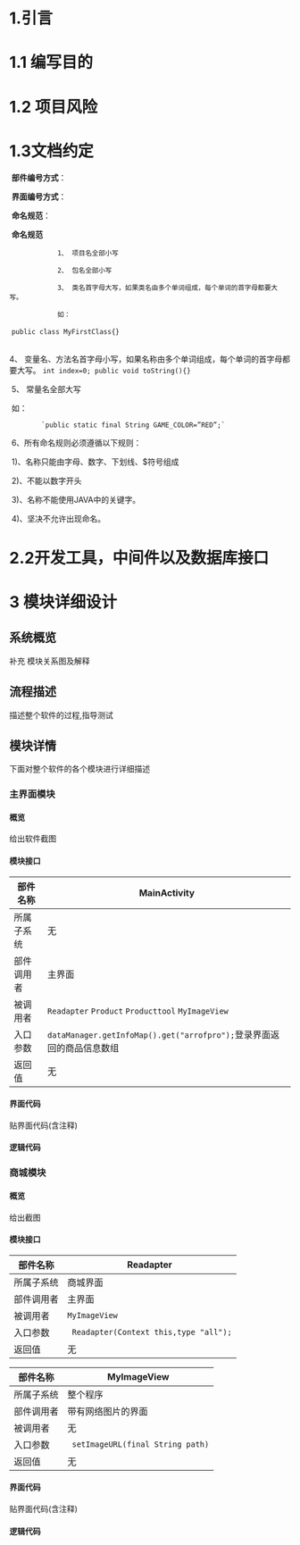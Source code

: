 # 1.引言

# 1.1 编写目的

# 1.2 项目风险

# 1.3文档约定

​		**部件编号方式**：

​		**界面编号方式**：

​		**命名规范**：

​		**命名规范**

				1、 项目名全部小写
	
				2、 包名全部小写
	
				3、 类名首字母大写，如果类名由多个单词组成，每个单词的首字母都要大写。
	
				如：
​                         `public class MyFirstClass{}`
				
​	
​			4、 变量名、方法名首字母小写，如果名称由多个单词组成，每个单词的首字母都要大写。
                  	  `int index=0;
			  public void toString(){}`


​			5、 常量名全部大写

​			如：

  			`public static final String GAME_COLOR=”RED”;`

​		6、所有命名规则必须遵循以下规则：

​			1)、名称只能由字母、数字、下划线、$符号组成

​			2)、不能以数字开头

​			3)、名称不能使用JAVA中的关键字。

​			4)、坚决不允许出现命名。

# 2.2开发工具，中间件以及数据库接口

# 3 模块详细设计

## 系统概览
补充 模块关系图及解释

## 流程描述

描述整个软件的过程,指导测试

## 模块详情
下面对整个软件的各个模块进行详细描述

### 主界面模块
#### 概览
给出软件截图
#### 模块接口
|  部件名称   | MainActivity |
|  ----  | ----  |
| 所属子系统  | 无 |
| 部件调用者| 主界面 |
|被调用者| `Readapter` `Product` `Producttool` `MyImageView` |
|入口参数| `dataManager.getInfoMap().get("arrofpro");`登录界面返回的商品信息数组 |
|返回值| 无 |
#### 界面代码
贴界面代码(含注释)

#### 逻辑代码

### 商城模块

#### 概览
给出截图

#### 模块接口
|  部件名称   | Readapter |
|  ----  | ----  |
| 所属子系统  | 商城界面 |
| 部件调用者| 主界面 |
|被调用者| `MyImageView` |
|入口参数| ` Readapter(Context this,type "all");` |
|返回值| 无 |


|  部件名称   | MyImageView |
|  ----  | ----  |
| 所属子系统  | 整个程序 |
| 部件调用者| 带有网络图片的界面 |
|被调用者| 无 |
|入口参数| ` setImageURL(final String path)` |
|返回值| 无 |


#### 界面代码
贴界面代码(含注释)

#### 逻辑代码
